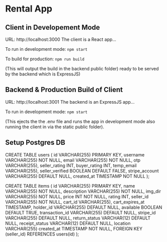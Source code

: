 # Rental App

## Client in Developement Mode
URL: http://localhost:3000
The client is a React app... 

To run in development mode: 
```npm start```

To build for production: 
```npm run build```

(This will output the build in the backend public folder) ready to be served by the backend which is ExpressJS)

## Backend & Production Build of Client
URL: http://localhost:3001
The backend is an ExpressJS app...

To run in development mode: 
```npm start```

(This ejects the the .env file and runs the app in development mode also running the client in via the static public folder).

## Setup Postgres DB
CREATE TABLE users (
  id VARCHAR(255) PRIMARY KEY,
  username VARCHAR(255) NOT NULL,
  email VARCHAR(255) NOT NULL,
  otp VARCHAR(255),
  seller_rating INT,
  buyer_rating INT,
  temp_email VARCHAR(255),
  seller_verified BOOLEAN DEFAULT FALSE,
  stripe_account VARCHAR(255) DEFAULT NULL,
  created_at TIMESTAMP NOT NULL
);

CREATE TABLE items (
  id VARCHAR(255) PRIMARY KEY,
  name VARCHAR(255) NOT NULL,
  description VARCHAR(255) NOT NULL,
  img_dir VARCHAR(255) NOT NULL,
  price INT NOT NULL,
  rating INT,
  seller_id VARCHAR(255) NOT NULL,
  cart_id VARCHAR(255),
  cart_expires_at TIMESTAMP,
  holder_id VARCHAR(255) DEFAULT NULL,
  available BOOLEAN DEFAULT TRUE,
  transaction_id VARCHAR(255) DEFAULT NULL,
  stripe_id VARCHAR(255) DEFAULT NULL,
  return_status VARCHAR(12) DEFAULT NULL,
  receipt_status VARCHAR(12) DEFAULT NULL,
  location VARCHAR(255)
  created_at TIMESTAMP NOT NULL,
  FOREIGN KEY (seller_id) REFERENCES users(id)
);

